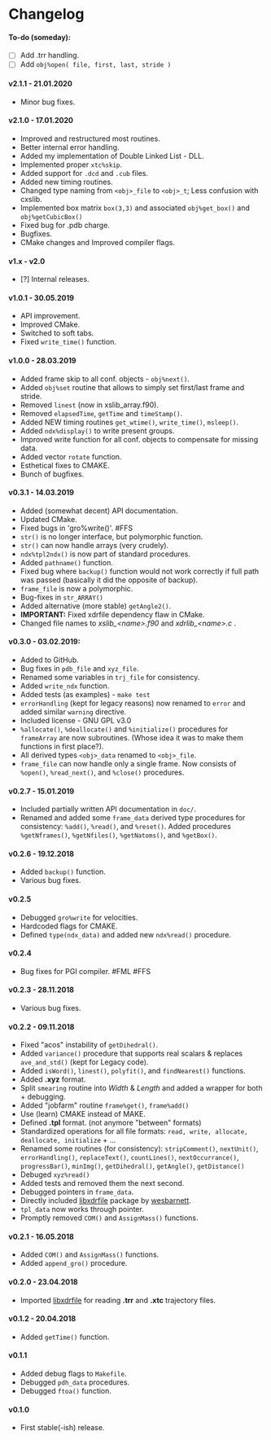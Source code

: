 # Changelog

#### To-do (someday):
- [ ] Add .trr handling.
- [ ] Add `obj%open( file, first, last, stride )`

#### v2.1.1 - 21.01.2020
- Minor bug fixes.

#### v2.1.0 - 17.01.2020
- Improved and restructured most routines.   
- Better internal error handling.
- Added my implementation of Double Linked List - DLL.  
- Implemented proper `xtc%skip`.
- Added support for `.dcd` and `.cub` files.  
- Added new timing routines.
- Changed type naming from `<obj>_file` to `<obj>_t`; Less confusion with cxslib.
- Implemented box matrix `box(3,3)` and associated `obj%get_box()` and `obj%getCubicBox()`
- Fixed bug for .pdb charge.  
- Bugfixes.
- CMake changes and Improved compiler flags.

#### v1.x - v2.0
- [?] Internal releases.

#### v1.0.1 - 30.05.2019
- API improvement.
- Improved CMake.
- Switched to soft tabs.
- Fixed `write_time()` function.

#### v1.0.0 - 28.03.2019
- Added frame skip to all conf. objects - `obj%next()`.
- Added `obj%set` routine that allows to simply set first/last frame and stride.
- Removed `linest` (now in xslib_array.f90).
- Removed `elapsedTime`, `getTime` and `timeStamp()`.
- Added NEW timing routines `get_wtime()`, `write_time()`, `msleep()`.
- Added `ndx%display()` to write present groups.
- Improved write function for all conf. objects to compensate for missing data.
- Added vector `rotate` function.
- Esthetical fixes to CMAKE.
- Bunch of bugfixes.

#### v0.3.1 - 14.03.2019
- Added (somewhat decent) API documentation.
- Updated CMake.
- Fixed bugs in 'gro%write()'. #FFS
- `str()` is no longer interface, but polymorphic function.  
- `str()` can now handle arrays (very crudely).  
- `ndx%tpl2ndx()` is now part of standard procedures.
- Added `pathname()` function.  
- Fixed bug where `backup()` function would not work correctly if full path was passed (basically it did the opposite of backup).  
- `frame_file` is now a polymorphic.
- Bug-fixes in `str_ARRAY()`
- Added alternative (more stable) `getAngle2()`.  
- **IMPORTANT:** Fixed xdrfile dependency flaw in CMake.
- Changed file names to *xslib_<name\>.f90* and *xdrlib_<name\>.c* .  

#### v0.3.0 - 03.02.2019:
- Added to GitHub.  
- Bug fixes in `pdb_file` and `xyz_file`.  
- Renamed some variables in `trj_file` for consistency.
- Added `write_ndx` function.  
- Added tests (as examples) - `make test`
- `errorHandling` (kept for legacy reasons) now renamed to `error` and added similar `warning` directive.
- Included license - GNU GPL v3.0
- `%allocate()`, `%deallocate()` and `%initialize()` procedures for `frameArray` are now subroutines. (Whose idea it was to make them functions in first place?).
- All derived types `<obj>_data` renamed to `<obj>_file`.
- `frame_file` can now handle only a single frame. Now consists of `%open()`, `%read_next()`, and `%close()` procedures.

#### v0.2.7 - 15.01.2019
- Included partially written API documentation in `doc/`.
- Renamed and added some `frame_data` derived type procedures for consistency: `%add()`, `%read()`, and `%reset()`. Added procedures `%getNframes()`, `%getNfiles()`, `%getNatoms()`, and `%getBox()`.

#### v0.2.6 - 19.12.2018
- Added `backup()` function.
- Various bug fixes.

#### v0.2.5
- Debugged `gro%write` for velocities.
- Hardcoded flags for CMAKE.  
- Defined `type(ndx_data)` and added new `ndx%read()` procedure.

#### v0.2.4
- Bug fixes for PGI compiler. #FML #FFS  

#### v0.2.3 - 28.11.2018
- Various bug fixes.

#### v0.2.2 - 09.11.2018
- Fixed "acos" instability of `getDihedral()`.  
- Added `variance()` procedure that supports real scalars & replaces `ave_and_std()` (kept for Legacy code).  
- Added `isWord()`, `linest()`, `polyfit()`, and `findNearest()` functions.  
- Added **.xyz** format.  
- Split `smearing` routine into *Width* & *Length* and added a wrapper for both + debugging.
- Added "jobfarm" routine `frame%get()`, `frame%add()`  
- Use (learn) CMAKE instead of MAKE.  
- Defined **.tpl** format. (not anymore "between" formats)
- Standardized operations for all file formats: `read, write, allocate, deallocate, initialize` + ...  
- Renamed some routines (for consistency): `stripComment()`, `nextUnit()`, `errorHandling()`, `replaceText()`, `countLines()`, `nextOccurrance()`, `progressBar()`, `minImg()`, `getDihedral()`, `getAngle()`, `getDistance()`
- Debuged `xyz%read()`
- Added tests and removed them the next second.
- Debugged pointers in `frame_data`.
- Directly included [libxdrfile](https://github.com/wesbarnett/libxdrfile) package by [wesbarnett](https://github.com/wesbarnett).  
- `tpl_data` now works through pointer.
- Promptly removed `COM()` and `AssignMass()` functions.

#### v0.2.1 - 16.05.2018
- Added `COM()` and `AssignMass()` functions.
- Added `append_gro()` procedure.

#### v0.2.0 - 23.04.2018
- Imported [libxdrfile](https://github.com/wesbarnett/libxdrfile) for reading **.trr** and **.xtc** trajectory files.

#### v0.1.2 - 20.04.2018
- Added `getTime()` function.  

#### v0.1.1
- Added debug flags to `Makefile`.  
- Debugged `pdh_data` procedures.  
- Debugged `ftoa()` function.  

#### v0.1.0
- First stable(-ish) release.  
